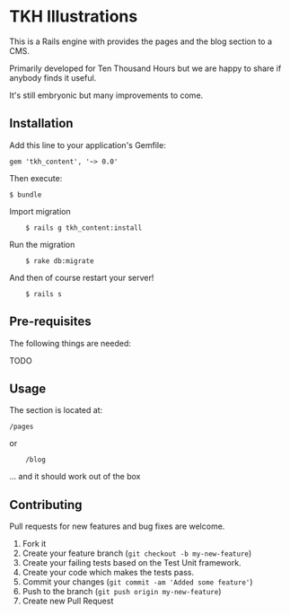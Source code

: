 # TKH Illustrations

This is a Rails engine with provides the pages and the blog section to a CMS.

Primarily developed for Ten Thousand Hours but we are happy to share if anybody finds it useful.

It's still embryonic but many improvements to come.

## Installation

Add this line to your application's Gemfile:

    gem 'tkh_content', '~> 0.0'

Then execute:

    $ bundle

Import migration

		$ rails g tkh_content:install

Run the migration

		$ rake db:migrate

And then of course restart your server!

		$ rails s


## Pre-requisites


The following things are needed:

TODO


## Usage


The section is located at:

    /pages

or 

		/blog

... and it should work out of the box


## Contributing

Pull requests for new features and bug fixes are welcome.

1. Fork it
2. Create your feature branch (`git checkout -b my-new-feature`)
3. Create your failing tests based on the Test Unit framework.
4. Create your code which makes the tests pass.
5. Commit your changes (`git commit -am 'Added some feature'`)
6. Push to the branch (`git push origin my-new-feature`)
7. Create new Pull Request
